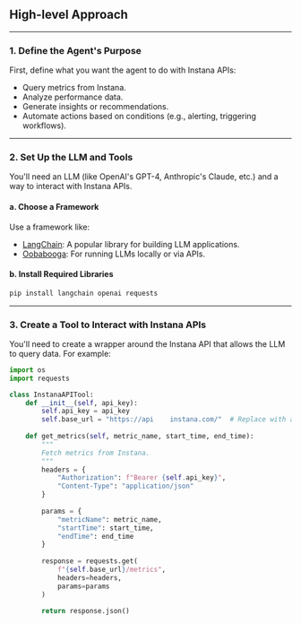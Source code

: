 ## High-level Approach

---

### 1. **Define the Agent's Purpose**
First, define what you want the agent to do with Instana APIs:
- Query metrics from Instana.
- Analyze performance data.
- Generate insights or recommendations.
- Automate actions based on conditions (e.g., alerting, triggering workflows).

---

### 2. **Set Up the LLM and Tools**
You'll need an LLM (like OpenAI's GPT-4, Anthropic's Claude, etc.) and a way to interact with Instana APIs.

#### a. **Choose a Framework**
Use a framework like:
- [LangChain](https://langchain.readthedocs.io): A popular library for building LLM applications.
- [Oobabooga](https://github.com/oobabooga/text-generation-webui): For running LLMs locally or via APIs.

#### b. **Install Required Libraries**
```bash
pip install langchain openai requests
```

---

### 3. **Create a Tool to Interact with Instana APIs**
You'll need to create a wrapper around the Instana API that allows the LLM to query data. For example:

```python
import os
import requests

class InstanaAPITool:
    def __init__(self, api_key):
        self.api_key = api_key
        self.base_url = "https://api	instana.com/"  # Replace with actual Instana API endpoint
        
    def get_metrics(self, metric_name, start_time, end_time):
        """
        Fetch metrics from Instana.
        """
        headers = {
            "Authorization": f"Bearer {self.api_key}",
            "Content-Type": "application/json"
        }
        
        params = {
            "metricName": metric_name,
            "startTime": start_time,
            "endTime": end_time
        }
        
        response = requests.get(
            f"{self.base_url}/metrics",
            headers=headers,
            params=params
        )
        
        return response.json()
```

